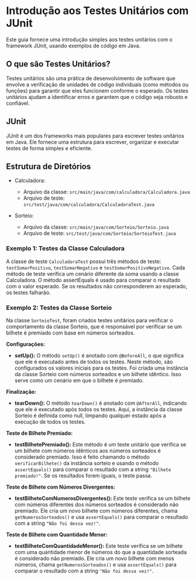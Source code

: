 # Introdução aos Testes Unitários com JUnit

Este guia fornece uma introdução simples aos testes unitários com o framework JUnit, usando exemplos de código em Java.

## O que são Testes Unitários?

Testes unitários são uma prática de desenvolvimento de software que envolve a verificação de unidades de código individuais (como métodos ou funções) para garantir que eles funcionem conforme o esperado. Os testes unitários ajudam a identificar erros e garantem que o código seja robusto e confiável.

## JUnit

JUnit é um dos frameworks mais populares para escrever testes unitários em Java. Ele fornece uma estrutura para escrever, organizar e executar testes de forma simples e eficiente.

## Estrutura de Diretórios

- Calculadora:
  - Arquivo da classe: `src/main/java/com/calculadora/Calculadora.java`
  - Arquivo de teste: `src/test/java/com/calculadora/CalculadoraTest.java`

- Sorteio:
  - Arquivo da classe: `src/main/java/com/Sorteio/Sorteio.java`
  - Arquivo de teste: `src/test/java/com/Sorteio/SorteioTest.java`


### Exemplo 1: Testes da Classe Calculadora

A classe de teste `CalculadoraTest` possui três métodos de teste: `testSomarPositivo`, `testSomarNegativo` e `testSomarPositivoNegativo`. Cada método de teste verifica um cenário diferente da soma usando a classe Calculadora. O método assertEquals é usado para comparar o resultado com o valor esperado. Se os resultados não corresponderem ao esperado, os testes falharão.

### Exemplo 2: Testes da Classe Sorteio

Na classe `SorteioTest`, foram criados testes unitários para verificar o comportamento da classe Sorteio, que é responsável por verificar se um bilhete é premiado com base em números sorteados.

**Configurações:**

- **setUp():** O método `setUp()` é anotado com `@BeforeAll`, o que significa que ele é executado antes de todos os testes. Neste método, são configurados os valores iniciais para os testes. Foi criada uma instância da classe Sorteio com números sorteados e um bilhete idêntico. Isso serve como um cenário em que o bilhete é premiado.

**Finalização:**

- **tearDown():** O método `tearDown()` é anotado com `@AfterAll`, indicando que ele é executado após todos os testes. Aqui, a instância da classe Sorteio é definida como null, limpando qualquer estado após a execução de todos os testes.

**Teste de Bilhete Premiado:**

- **testBilhetePremiado():** Este método é um teste unitário que verifica se um bilhete com números idênticos aos números sorteados é considerado premiado. Isso é feito chamando o método `verificarBilhete()` da instância sorteio e usando o método `assertEquals()` para comparar o resultado com a string `"Bilhete premiado!"`. Se os resultados forem iguais, o teste passa.

**Teste de Bilhete com Números Divergentes:**

- **testBilheteComNumerosDivergentes():** Este teste verifica se um bilhete com números diferentes dos números sorteados é considerado não premiado. Ele cria um novo bilhete com números diferentes, chama `getNumerosSorteados()` e usa `assertEquals()` para comparar o resultado com a string `"Não foi dessa vez!"`.

**Teste de Bilhete com Quantidade Menor:**

- **testBilheteComQuantidadeMenor():** Este teste verifica se um bilhete com uma quantidade menor de números do que a quantidade sorteada é considerado não premiado. Ele cria um novo bilhete com menos números, chama `getNumerosSorteados()` e usa `assertEquals()` para comparar o resultado com a string `"Não foi dessa vez!"`.
